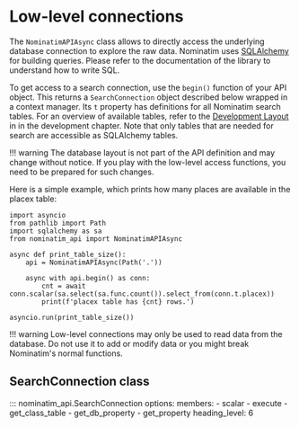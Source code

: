 # Low-level connections

The `NominatimAPIAsync` class allows to directly access the underlying
database connection to explore the raw data. Nominatim uses
[SQLAlchemy](https://docs.sqlalchemy.org/) for building queries. Please
refer to the documentation of the library to understand how to write SQL.

To get access to a search connection, use the `begin()` function of your
API object. This returns a `SearchConnection` object described below
wrapped in a context manager. Its
`t` property has definitions for all Nominatim search tables. For an
overview of available tables, refer to the
[Development Layout](../develop/Database-Layout.md) in in the development
chapter. Note that only tables that are needed for search are accessible
as SQLAlchemy tables.

!!! warning
    The database layout is not part of the API definition and may change
    without notice. If you play with the low-level access functions, you
    need to be prepared for such changes.

Here is a simple example, which prints how many places are available in
the placex table:

```
import asyncio
from pathlib import Path
import sqlalchemy as sa
from nominatim_api import NominatimAPIAsync

async def print_table_size():
    api = NominatimAPIAsync(Path('.'))

    async with api.begin() as conn:
        cnt = await conn.scalar(sa.select(sa.func.count()).select_from(conn.t.placex))
        print(f'placex table has {cnt} rows.')

asyncio.run(print_table_size())
```

!!! warning
    Low-level connections may only be used to read data from the database.
    Do not use it to add or modify data or you might break Nominatim's
    normal functions.

## SearchConnection class

::: nominatim_api.SearchConnection
    options:
        members:
            - scalar
            - execute
            - get_class_table
            - get_db_property
            - get_property
        heading_level: 6
